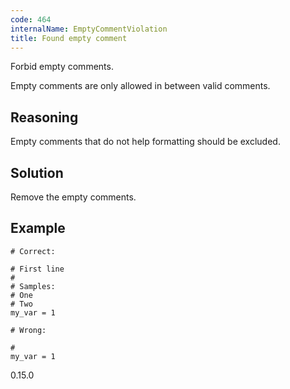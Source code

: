 ```yaml
---
code: 464
internalName: EmptyCommentViolation
title: Found empty comment
---
```


Forbid empty comments.

Empty comments are only allowed in between valid comments.

## Reasoning
Empty comments that do not help formatting should be excluded.

## Solution
Remove the empty comments.

## Example

    # Correct:
    
    # First line
    #
    # Samples:
    # One
    # Two
    my_var = 1
    
    # Wrong:
    
    #
    my_var = 1

<div class="versionadded">

0.15.0

</div>